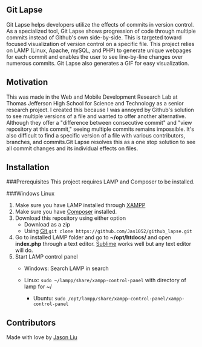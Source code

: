 ## Git Lapse

Git Lapse helps developers utilize the effects of commits in version control. As a specialized tool, Git Lapse shows progression of code through multiple commits instead of Github's own side-by-side. This is targeted toward focused visualization of version control on a specific file. This project relies on LAMP (Linux, Apache, mySQL, and PHP) to generate unique webpages for each commit and enables the user to see line-by-line changes over numerous commits. Git Lapse also generates a GIF for easy visualization. 

## Motivation

This was made in the Web and Mobile Development Research Lab at Thomas Jefferson High School for Science and Technology as a senior research project. I created this because I was annoyed by Github's solution to see multiple versions of a file and wanted to offer another alternative. Although they offer a "difference between consecutive commit" and "view repository at this commit," seeing multiple commits remains impossible. It's also difficult to find a specific version of a file with various contributors, branches, and commits.Git Lapse resolves this as a one stop solution to see all commit changes and its individual effects on files.

## Installation

###Prerequisites
This project requires LAMP and Composer to be installed.

###Windows Linux
1. Make sure you have LAMP installed through [XAMPP](https://www.apachefriends.org/index.html)
2. Make sure you have [Composer](https://getcomposer.org/) installed.
2. Download this repository using either option
    - Download as a zip
    - Using [Git](https://git-scm.com/downloads),```git clone https://github.com/Jas1052/github_lapse.git```
3. Go to installed LAMP folder and go to **~/opt/htdocs/** and open **index.php** through a text editor. [Sublime](https://www.sublimetext.com/) works well but any text editor will do.
4. Start LAMP control panel
    - Windows: Search LAMP in search
    - Linux: ```sudo ~/lampp/share/xampp-control-panel``` with directory of lamp for ~/

        - Ubuntu: ```sudo /opt/lampp/share/xampp-control-panel/xampp-control-panel```


## Contributors

Made with love by [Jason Liu](www.github.com/Jas1052)
